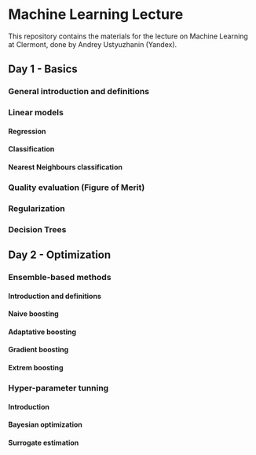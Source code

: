 # Machine Learning Lecture

This repository contains the materials for the lecture on Machine Learning at Clermont, done by Andrey Ustyuzhanin (Yandex).


## Day 1 - Basics


### General introduction and definitions


### Linear models

#### Regression

#### Classification

#### Nearest Neighbours classification


### Quality evaluation (Figure of Merit)


### Regularization


### Decision Trees




## Day 2 - Optimization


### Ensemble-based methods

#### Introduction and definitions

#### Naive boosting

#### Adaptative boosting

#### Gradient boosting

#### Extrem boosting


### Hyper-parameter tunning

#### Introduction

#### Bayesian optimization

#### Surrogate estimation